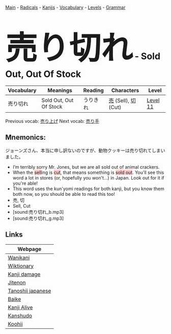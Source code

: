 <style> bigfont {font-size: 100px}</style>
[Main](../README.md) -
[Radicals](../radicals.md) -
[Kanjis](../kanjis.md) -
[Vocabulary](../vocabulary.md) -
[Levels](../levels.md) -
[Grammar](../grammar.md)
# <bigfont> 売り切れ</bigfont> - Sold Out, Out Of Stock 

| Vocabulary | Meanings | Reading | Characters | Level |
| --- | --- | --- | --- | --- |
| 売り切れ | Sold Out, Out Of Stock | うりきれ |  [売](../kanjis/売.md) (Sell), [切](../kanjis/切.md) (Cut) | [Level 11](../levels/wk_level11.md) |

Previous vocab: [売り上げ](売り上げ.md) Next vocab: [売り手](売り手.md) 

## Mnemonics:
ジョーンズさん、本当に申し訳ないのですが、動物クッキーは売り切れてしまいました。
* I’m terribly sorry Mr. Jones, but we are all sold out of animal crackers.
* When the <span style="background-color:#ffcccb"> sell</span>ing is <span style="background-color:#ffcccb"> cut</span>, that means something is <span style="background-color:#ffcccb"> sold out</span>. You'll see this word a lot in stores (or, hopefully you won't...) in Japan. Look out for it if you're able!
* This word uses the kun'yomi readings for both kanji, but you know them both now, so you should be able to read this too!
* 売, 切
* Sell, Cut
* [sound:売り切れ_b.mp3]
* [sound:売り切れ_g.mp3]


## Links 

| Webpage |
| --- |
| [Wanikani          ](https://www.wanikani.com/kanji/売り切れ) |
| [Wiktionary        ](https://en.wiktionary.org/wiki/売り切れ) |
| [Kanji damage      ](http://www.kanjidamage.com/kanji/search?utf8=✓&q=売り切れ) |
| [Jitenon           ](https://jitenon.com/kanji/売り切れ) |
| [Tanoshii japanese ](https://www.tanoshiijapanese.com/dictionary/kanji.cfm?k=売り切れ) |
| [Baike             ](https://baike.baidu.com/item/売り切れ) |
| [Kanji Alive       ](https://app.kanjialive.com/売り切れ) |
| [Kanshudo          ](https://www.kanshudo.com/searchmn?q=売り切れ) |
| [Koohii            ](https://kanji.koohii.com/study/kanji/売り切れ) |
